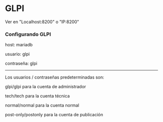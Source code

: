 # GLPI 

Ver en "Localhost:8200" o "IP:8200" 

### Configurando GLPI

host: mariadb

usuario: glpi

contraseña: glpi

----------------

Los usuarios / contraseñas predeterminadas son:

glpi/glpi para la cuenta de administrador

tech/tech para la cuenta técnica

normal/normal para la cuenta normal

post-only/postonly para la cuenta de publicación



